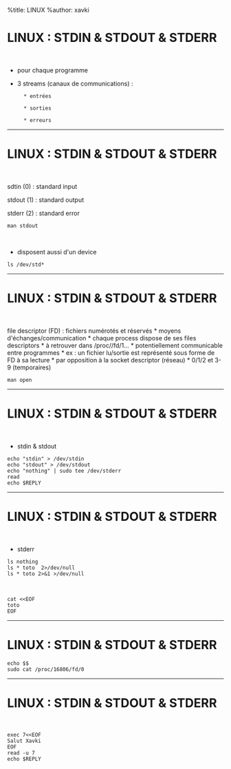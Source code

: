 %title: LINUX
%author: xavki


# LINUX : STDIN & STDOUT & STDERR


<br>

* pour chaque programme

* 3 streams (canaux de communications) :

		* entrées

		* sorties

		* erreurs

---------------------------------------------------------------

# LINUX : STDIN & STDOUT & STDERR

<br>

sdtin (0) : standard input

stdout (1) : standard output

stderr (2) : standard error

```
man stdout
```

<br>

* disposent aussi d'un device

```
ls /dev/std*
```

---------------------------------------------------------------

# LINUX : STDIN & STDOUT & STDERR

<br>

file descriptor (FD) : fichiers numérotés et réservés
		* moyens d'échanges/communication
		* chaque process dispose de ses files descriptors
		* à retrouver dans /proc/<pid>/fd/1...
		* potentiellement communicable entre programmes
		* ex : un fichier lu/sortie est représenté sous forme de FD à sa lecture
		* par opposition à la socket descriptor (réseau)
		* 0/1/2 et 3-9 (temporaires)

```
man open
```

---------------------------------------------------------------

# LINUX : STDIN & STDOUT & STDERR

<br>

* stdin & stdout

```
echo "stdin" > /dev/stdin
echo "stdout" > /dev/stdout
echo "nothing" | sudo tee /dev/stderr
read
echo $REPLY
```

---------------------------------------------------------------

# LINUX : STDIN & STDOUT & STDERR

<br>

* stderr

```
ls nothing
ls * toto  2>/dev/null
ls * toto 2>&1 >/dev/null
```

<br>

```
cat <<EOF 
toto
EOF
```

---------------------------------------------------------------

# LINUX : STDIN & STDOUT & STDERR

```
echo $$
sudo cat /proc/16806/fd/0
```

---------------------------------------------------------------

# LINUX : STDIN & STDOUT & STDERR

<br>

```
exec 7<<EOF
Salut Xavki
EOF
read -u 7
echo $REPLY
```
